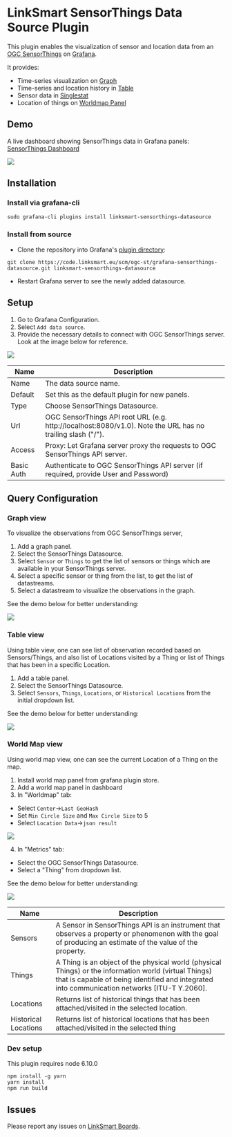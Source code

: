 # LinkSmart SensorThings Data Source Plugin
This plugin enables the visualization of sensor and location data from an [OGC SensorThings](https://github.com/opengeospatial/sensorthings) on [Grafana](http://grafana.org/).

It provides:
* Time-series visualization on [Graph](https://grafana.com/plugins/graph)
* Time-series and location history in [Table](https://grafana.com/plugins/table)
* Sensor data in [Singlestat](https://grafana.com/plugins/singlestat)
* Location of things on [Worldmap Panel](https://grafana.com/plugins/grafana-worldmap-panel)

## Demo
A live dashboard showing SensorThings data in Grafana panels: [SensorThings Dashboard](https://demo.linksmart.eu/grafana/d/OUQUMYDmz/ogc-sensorthings)

[![](https://code.linksmart.eu/projects/OGC-ST/repos/grafana-sensorthings-datasource/raw/img/dashboard_small.png)](https://code.linksmart.eu/projects/OGC-ST/repos/grafana-sensorthings-datasource/raw/img/dashboard.png)

## Installation

### Install via grafana-cli
```
sudo grafana-cli plugins install linksmart-sensorthings-datasource
```

### Install from source

* Clone the repository into Grafana's [plugin directory](http://docs.grafana.org/plugins/installation/#grafana-plugin-directory):
```
git clone https://code.linksmart.eu/scm/ogc-st/grafana-sensorthings-datasource.git linksmart-sensorthings-datasource
```
* Restart Grafana server to see the newly added datasource.

## Setup

1. Go to Grafana Configuration.
2. Select `Add data source`.
3. Provide the necessary details to connect with OGC SensorThings server. Look at the image below for reference.

![](https://code.linksmart.eu/projects/OGC-ST/repos/grafana-sensorthings-datasource/raw/img/datasource_setup.png)

Name | Description
------------ | -------------
Name | The data source name.
Default | Set this as the default plugin for new panels.
Type | Choose SensorThings Datasource.
Url | OGC SensorThings API root URL (e.g. http://localhost:8080/v1.0). Note the URL has no trailing slash ("/").
Access | Proxy: Let Grafana server proxy the requests to OGC SensorThings API server.
Basic Auth | Authenticate to OGC SensorThings API server (if required, provide User and Password)

## Query Configuration

### Graph view
To visualize the observations from OGC SensorThings server,

1. Add a graph panel.
2. Select the SensorThings Datasource.
3. Select `Sensor` or `Things` to get the list of sensors or things which are available in your SensorThings server.
4. Select a specific sensor or thing from the list, to get the list of datastreams.
5. Select a datastream to visualize the observations in the graph.

See the demo below for better understanding:

![](https://code.linksmart.eu/projects/OGC-ST/repos/grafana-sensorthings-datasource/raw/img/graph_demo.gif)

### Table view
Using table view, one can see list of observation recorded based on Sensors/Things, and also list of Locations visited by a Thing or list of Things that has been in a specific Location.

1. Add a table panel.
2. Select the SensorThings Datasource.
3. Select `Sensors`, `Things`, `Locations`, or `Historical Locations` from the initial dropdown list.

See the demo below for better understanding:

![](https://code.linksmart.eu/projects/OGC-ST/repos/grafana-sensorthings-datasource/raw/img/table_demo.gif)

### World Map view
Using world map view, one can see the current Location of a Thing on the map.

1. Install world map panel from grafana plugin store.
2. Add a world map panel in dashboard
3. In "Worldmap" tab:
- Select `Center`->`Last GeoHash`
- Set `Min Circle Size` and `Max Circle Size` to 5
- Select `Location Data`->`json result`

![](https://code.linksmart.eu/projects/OGC-ST/repos/grafana-sensorthings-datasource/raw/img/worldmap_config.png)

4. In "Metrics" tab:
- Select the OGC SensorThings Datasource.
- Select a "Thing" from dropdown list.

See the demo below for better understanding:

![](https://code.linksmart.eu/projects/OGC-ST/repos/grafana-sensorthings-datasource/raw/img/worldmap_demo.gif)


Name | Description
------------ | -------------
Sensors | A Sensor in SensorThings API is an instrument that observes a property or phenomenon with the goal of producing an estimate of the value of the property.
Things | A Thing is an object of the physical world (physical Things) or the information world (virtual Things) that is capable of being identified and integrated into communication networks [ITU-T Y.2060].
Locations | Returns list of historical things that has been attached/visited in the selected location.
Historical Locations | Returns list of historical locations that has been  attached/visited in the selected thing

### Dev setup

This plugin requires node 6.10.0
```
npm install -g yarn
yarn install
npm run build
```

## Issues
Please report any issues on [LinkSmart Boards](https://boards.linksmart.eu).
